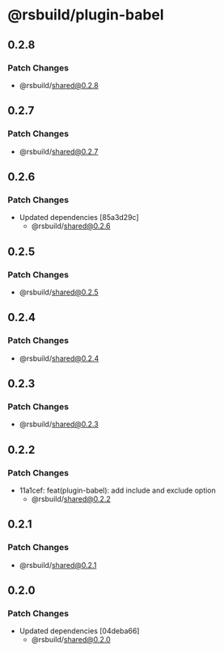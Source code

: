 # @rsbuild/plugin-babel

## 0.2.8

### Patch Changes

- @rsbuild/shared@0.2.8

## 0.2.7

### Patch Changes

- @rsbuild/shared@0.2.7

## 0.2.6

### Patch Changes

- Updated dependencies [85a3d29c]
  - @rsbuild/shared@0.2.6

## 0.2.5

### Patch Changes

- @rsbuild/shared@0.2.5

## 0.2.4

### Patch Changes

- @rsbuild/shared@0.2.4

## 0.2.3

### Patch Changes

- @rsbuild/shared@0.2.3

## 0.2.2

### Patch Changes

- 11a1cef: feat(plugin-babel): add include and exclude option
  - @rsbuild/shared@0.2.2

## 0.2.1

### Patch Changes

- @rsbuild/shared@0.2.1

## 0.2.0

### Patch Changes

- Updated dependencies [04deba66]
  - @rsbuild/shared@0.2.0
